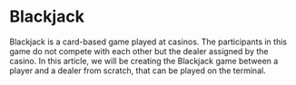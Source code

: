 # Blackjack
Blackjack is a card-based game played at casinos. The participants in this game do not compete with each other but the dealer assigned by the casino. In this article, we will be creating the Blackjack game between a player and a dealer from scratch, that can be played on the terminal.
